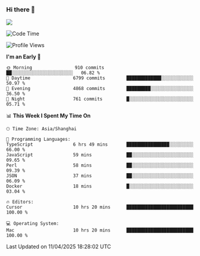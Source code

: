 ### Hi there 👋

<!--
**JJAYCHEN1e/jjaychen1e** is a ✨ _special_ ✨ repository because its `README.md` (this file) appears on your GitHub profile.

Here are some ideas to get you started:

- 🔭 I’m currently working on ...
- 🌱 I’m currently learning ...
- 👯 I’m looking to collaborate on ...
- 🤔 I’m looking for help with ...
- 💬 Ask me about ...
- 📫 How to reach me: ...
- 😄 Pronouns: ...
- ⚡ Fun fact: ...
-->

[![](https://github-readme-stats.vercel.app/api?username=jjaychen1e&show_icons=true)](https://github.com/jjaychen1e/github-readme-stats?count_private=true)

<!--START_SECTION:waka-->
![Code Time](http://img.shields.io/badge/Code%20Time-1%2C909%20hrs%2051%20mins-blue)

![Profile Views](http://img.shields.io/badge/Profile%20Views-10-blue)

**I'm an Early 🐤** 

```text
🌞 Morning                910 commits         ██░░░░░░░░░░░░░░░░░░░░░░░   06.82 % 
🌆 Daytime                6799 commits        █████████████░░░░░░░░░░░░   50.97 % 
🌃 Evening                4868 commits        █████████░░░░░░░░░░░░░░░░   36.50 % 
🌙 Night                  761 commits         █░░░░░░░░░░░░░░░░░░░░░░░░   05.71 % 
```


📊 **This Week I Spent My Time On** 

```text
🕑︎ Time Zone: Asia/Shanghai

💬 Programming Languages: 
TypeScript               6 hrs 49 mins       ████████████████░░░░░░░░░   66.00 % 
JavaScript               59 mins             ██░░░░░░░░░░░░░░░░░░░░░░░   09.65 % 
Perl                     58 mins             ██░░░░░░░░░░░░░░░░░░░░░░░   09.39 % 
JSON                     37 mins             ██░░░░░░░░░░░░░░░░░░░░░░░   06.09 % 
Docker                   18 mins             █░░░░░░░░░░░░░░░░░░░░░░░░   03.04 % 

🔥 Editors: 
Cursor                   10 hrs 20 mins      █████████████████████████   100.00 % 

💻 Operating System: 
Mac                      10 hrs 20 mins      █████████████████████████   100.00 % 
```


 Last Updated on 11/04/2025 18:28:02 UTC
<!--END_SECTION:waka-->
